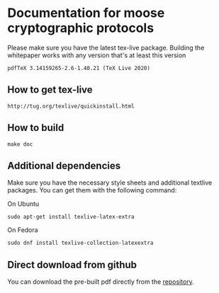 # Documentation for moose cryptographic protocols

Please make sure you have the latest tex-live package. Building the whitepaper works with any version that's at least this version

```
pdfTeX 3.14159265-2.6-1.40.21 (TeX Live 2020)
```

## How to get tex-live

```
http://tug.org/texlive/quickinstall.html
```


## How to build

```
make doc
```

## Additional dependencies
Make sure you have the necessary style sheets and additional textlive packages.
You can get them with the following command:

On Ubuntu
```
sudo apt-get install texlive-latex-extra
```

On Fedora
```
sudo dnf install texlive-collection-latexextra
```


## Direct download from github

You can download the pre-built pdf directly from the [repository](https://github.com/tf-encrypted/moose-whitepaper/blob/main/draft.pdf).